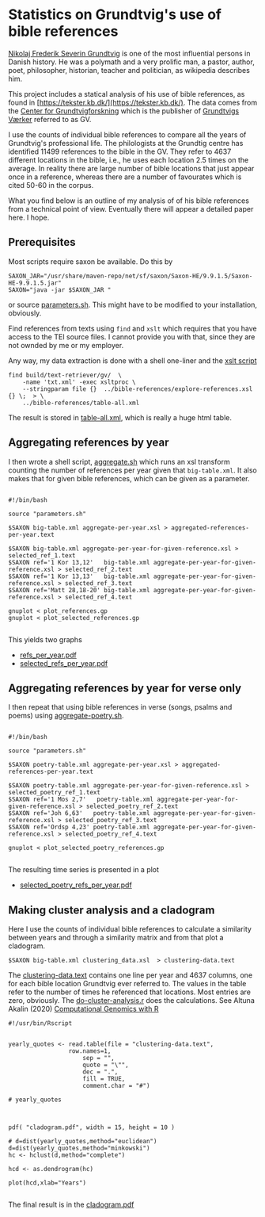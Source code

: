 # Statistics on Grundtvig's use of bible references

[Nikolaj Frederik Severin
Grundtvig](https://en.wikipedia.org/wiki/N._F._S._Grundtvig) is one of
the most influential persons in Danish history. He was a polymath and
a very prolific man, a pastor, author, poet, philosopher, historian,
teacher and politician, as wikipedia describes him.

This project includes a statical analysis of his use of bible
references, as found in
[https://tekster.kb.dk/](https://tekster.kb.dk/). The data comes from the [Center for
Grundtvigforskning](https://grundtvigcenteret.au.dk/) which is the
publisher of [Grundtvigs Værker](http://www.grundtvigsværker.dk/) referred to as GV.

I use the counts of individual bible references to compare all the
years of Grundtvig's professional life. The philologists at the
Grundtig centre has identified 11499 references to the bible in the
GV. They refer to 4637 different locations in the bible, i.e., he uses
each location 2.5 times on the average. In reality there are large
number of bible locations that just appear once in a reference,
whereas there are a number of favourates which is cited 50-60 in the
corpus.

What you find below is an outline of my analysis of of his bible
references from a technical point of view. Eventually there will
appear a detailed paper here. I hope.

## Prerequisites

Most scripts require saxon be available. Do this by

```
SAXON_JAR="/usr/share/maven-repo/net/sf/saxon/Saxon-HE/9.9.1.5/Saxon-HE-9.9.1.5.jar"
SAXON="java -jar $SAXON_JAR "
```

or source [parameters.sh](parameters.sh). This might have to be
modified to your installation, obviously.

Find references from texts using `find` and `xslt` which requires that
you have access to the TEI source files. I cannot provide you with
that, since they are not ownded by me or my employer.

Any way, my data extraction is done with a shell one-liner and the
[xslt script](explore-references.xsl)

```
find build/text-retriever/gv/  \
	-name 'txt.xml' -exec xsltproc \
	--stringparam file {}  ../bible-references/explore-references.xsl {} \;  > \
	../bible-references/table-all.xml

```

The result is stored in [table-all.xml](table-all.xml), which is really a huge html table.

## Aggregating references by year

I then wrote a shell script, [aggregate.sh](aggregate.sh) which runs
an xsl transform counting the number of references per year given that
`big-table.xml`. It also makes that for given bible references, which
can be given as a parameter.


```

#!/bin/bash

source "parameters.sh"

$SAXON big-table.xml aggregate-per-year.xsl > aggregated-references-per-year.text

$SAXON big-table.xml aggregate-per-year-for-given-reference.xsl > selected_ref_1.text
$SAXON ref='1 Kor 13,12'   big-table.xml aggregate-per-year-for-given-reference.xsl > selected_ref_2.text
$SAXON ref='1 Kor 13,13'   big-table.xml aggregate-per-year-for-given-reference.xsl > selected_ref_3.text
$SAXON ref='Matt 28,18-20' big-table.xml aggregate-per-year-for-given-reference.xsl > selected_ref_4.text

gnuplot < plot_references.gp
gnuplot < plot_selected_references.gp


```

This yields two graphs

* [refs_per_year.pdf](refs_per_year.pdf)
* [selected_refs_per_year.pdf](selected_refs_per_year.pdf)

## Aggregating references by year for verse only

I then repeat that using bible references in verse (songs, psalms and
poems) using [aggregate-poetry.sh](aggregate-poetry.sh).

```

#!/bin/bash

source "parameters.sh"

$SAXON poetry-table.xml aggregate-per-year.xsl > aggregated-references-per-year.text

$SAXON poetry-table.xml aggregate-per-year-for-given-reference.xsl > selected_poetry_ref_1.text
$SAXON ref='1 Mos 2,7'   poetry-table.xml aggregate-per-year-for-given-reference.xsl > selected_poetry_ref_2.text
$SAXON ref='Joh 6,63'   poetry-table.xml aggregate-per-year-for-given-reference.xsl > selected_poetry_ref_3.text
$SAXON ref='Ordsp 4,23' poetry-table.xml aggregate-per-year-for-given-reference.xsl > selected_poetry_ref_4.text

gnuplot < plot_selected_poetry_references.gp 


```

The resulting time series is presented in a plot

* [selected_poetry_refs_per_year.pdf](selected_poetry_refs_per_year.pdf)


## Making cluster analysis and a cladogram

Here I use the counts of individual bible references to calculate a
similarity between years and through a similarity matrix and from that plot a cladogram.

```
$SAXON big-table.xml clustering_data.xsl  > clustering-data.text
```

The [clustering-data.text](clustering-data.text) contains one line per
year and 4637 columns, one for each bible location Grundtvig ever
referred to. The values in the table refer to the number of times he
referenced that locations. Most entries are zero, obviously. The
[do-cluster-analysis.r](do-cluster-analysis.r) does the calculations.
See Altuna Akalin (2020) [Computational Genomics with R](https://compgenomr.github.io/book/clustering-grouping-samples-based-on-their-similarity.html)

```
#!/usr/bin/Rscript


yearly_quotes <- read.table(file = "clustering-data.text",
	      	     row.names=1,
                     sep = "",
                     quote = "\"",
                     dec = ".",
                     fill = TRUE,
                     comment.char = "#")

# yearly_quotes



pdf( "cladogram.pdf", width = 15, height = 10 )

# d=dist(yearly_quotes,method="euclidean")
d=dist(yearly_quotes,method="minkowski")
hc <- hclust(d,method="complete")

hcd <- as.dendrogram(hc)

plot(hcd,xlab="Years")


```

The final result is in the [cladogram.pdf](cladogram.pdf)
